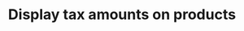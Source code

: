 ---
title: "Display tax amounts on products"
name: "channelmeta_trade"
key: "hide_tax"
description: "If true, hides tax display throughout the site. This does not affect the tax calculation in any way, only hides the tax display."
user_friendly_description: "Determine whether you want to display the tax amount on the product listing and product display pages. This does not have an impact on tax calculations, it's purely for display purposes."
default: "false"
values: []
tags: [channelmeta,trade]
type: "meta"
process: "products"
headless: true
---